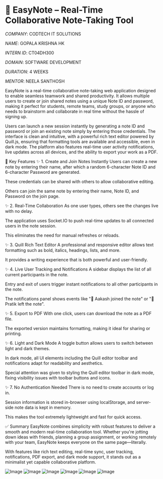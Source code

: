 # 📝 EasyNote – Real-Time Collaborative Note-Taking Tool

*COMPANY*: CODTECH IT SOLUTIONS

*NAME*: GOPALA KRISHNA HK

*INTERN ID*: CT04DH300

*DOMAIN*: SOFTWARE DEVELOPMENT

*DURATION*: 4 WEEKS

*MENTOR*: NEELA SANTHOSH


EasyNote is a real-time collaborative note-taking web application designed to enable seamless teamwork and shared productivity. It allows multiple users to create or join shared notes using a unique Note ID and password, making it perfect for students, remote teams, study groups, or anyone who needs to brainstorm and collaborate in real time without the hassle of signing up.

Users can launch a new session instantly by generating a note ID and password or join an existing note simply by entering those credentials. The interface is clean and intuitive, with a powerful rich text editor powered by Quill.js, ensuring that formatting tools are available and accessible, even in dark mode. The platform also features real-time user activity notifications, live updates across all devices, and the ability to export your work as a PDF.

📌 Key Features
✨ 1. Create and Join Notes Instantly
Users can create a new note by entering their name, after which a random 6-character Note ID and 6-character Password are generated.

These credentials can be shared with others to allow collaborative editing.

Others can join the same note by entering their name, Note ID, and Password on the join page.

✨ 2. Real-Time Collaboration
As one user types, others see the changes live with no delay.

The application uses Socket.IO to push real-time updates to all connected users in the note session.

This eliminates the need for manual refreshes or reloads.

✨ 3. Quill Rich Text Editor
A professional and responsive editor allows text formatting such as bold, italics, headings, lists, and more.

It provides a writing experience that is both powerful and user-friendly.

✨ 4. Live User Tracking and Notifications
A sidebar displays the list of all current participants in the note.

Entry and exit of users trigger instant notifications to all other participants in the note.

The notifications panel shows events like "🔔 Aakash joined the note" or "🚪 Pratik left the note".

✨ 5. Export to PDF
With one click, users can download the note as a PDF file.

The exported version maintains formatting, making it ideal for sharing or printing.

✨ 6. Light and Dark Mode
A toggle button allows users to switch between light and dark themes.

In dark mode, all UI elements including the Quill editor toolbar and notifications adapt for readability and aesthetics.

Special attention was given to styling the Quill editor toolbar in dark mode, fixing visibility issues with toolbar buttons and icons.

✨ 7. No Authentication Needed
There is no need to create accounts or log in.

Session information is stored in-browser using localStorage, and server-side note data is kept in memory.

This makes the tool extremely lightweight and fast for quick access.

✅ Summary
EasyNote combines simplicity with robust features to deliver a smooth and modern real-time collaboration tool. Whether you're jotting down ideas with friends, planning a group assignment, or working remotely with your team, EasyNote keeps everyone on the same page—literally.

With features like rich text editing, real-time sync, user tracking, notifications, PDF export, and dark mode support, it stands out as a minimalist yet capable collaborative platform.


![Image](https://github.com/user-attachments/assets/269b88a3-3408-436f-8f87-286b46f90679)
![Image](https://github.com/user-attachments/assets/f945239a-8528-4ca6-8b06-b9409ac46014)
![Image](https://github.com/user-attachments/assets/29925c62-dddb-4309-b483-bb871670e846)
![Image](https://github.com/user-attachments/assets/d271130a-f690-4267-9181-d104c13936ac)
![Image](https://github.com/user-attachments/assets/b5762b4e-6e10-4948-ad6c-ce5b7e605d53)
![Image](https://github.com/user-attachments/assets/09efc948-788d-48f4-a94b-e63c59b5244d)
